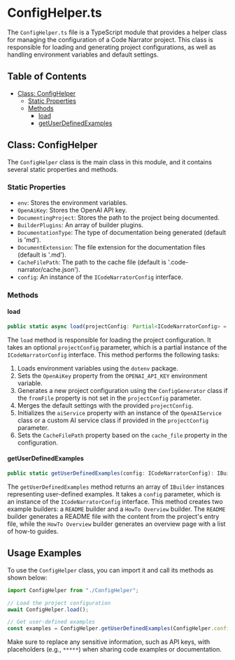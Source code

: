 # ConfigHelper.ts

The `ConfigHelper.ts` file is a TypeScript module that provides a helper class for managing the configuration of a Code Narrator project. This class is responsible for loading and generating project configurations, as well as handling environment variables and default settings.

## Table of Contents

- [Class: ConfigHelper](#class-confighelper)
  - [Static Properties](#static-properties)
  - [Methods](#methods)
    - [load](#load)
    - [getUserDefinedExamples](#getuserdefinedexamples)

## Class: ConfigHelper

The `ConfigHelper` class is the main class in this module, and it contains several static properties and methods.

### Static Properties

- `env`: Stores the environment variables.
- `OpenAiKey`: Stores the OpenAI API key.
- `DocumentingProject`: Stores the path to the project being documented.
- `BuilderPlugins`: An array of builder plugins.
- `DocumentationType`: The type of documentation being generated (default is 'md').
- `DocumentExtension`: The file extension for the documentation files (default is '.md').
- `CacheFilePath`: The path to the cache file (default is '.code-narrator/cache.json').
- `config`: An instance of the `ICodeNarratorConfig` interface.

### Methods

#### load

```typescript
public static async load(projectConfig: Partial<ICodeNarratorConfig> = {}): Promise<void>
```

The `load` method is responsible for loading the project configuration. It takes an optional `projectConfig` parameter, which is a partial instance of the `ICodeNarratorConfig` interface. This method performs the following tasks:

1. Loads environment variables using the `dotenv` package.
2. Sets the `OpenAiKey` property from the `OPENAI_API_KEY` environment variable.
3. Generates a new project configuration using the `ConfigGenerator` class if the `fromFile` property is not set in the `projectConfig` parameter.
4. Merges the default settings with the provided `projectConfig`.
5. Initializes the `aiService` property with an instance of the `OpenAIService` class or a custom AI service class if provided in the `projectConfig` parameter.
6. Sets the `CacheFilePath` property based on the `cache_file` property in the configuration.

#### getUserDefinedExamples

```typescript
public static getUserDefinedExamples(config: ICodeNarratorConfig): IBuilder[]
```

The `getUserDefinedExamples` method returns an array of `IBuilder` instances representing user-defined examples. It takes a `config` parameter, which is an instance of the `ICodeNarratorConfig` interface. This method creates two example builders: a `README` builder and a `HowTo Overview` builder. The `README` builder generates a README file with the content from the project's entry file, while the `HowTo Overview` builder generates an overview page with a list of how-to guides.

## Usage Examples

To use the `ConfigHelper` class, you can import it and call its methods as shown below:

```typescript
import ConfigHelper from "./ConfigHelper";

// Load the project configuration
await ConfigHelper.load();

// Get user-defined examples
const examples = ConfigHelper.getUserDefinedExamples(ConfigHelper.config);
```

Make sure to replace any sensitive information, such as API keys, with placeholders (e.g., `*****`) when sharing code examples or documentation.